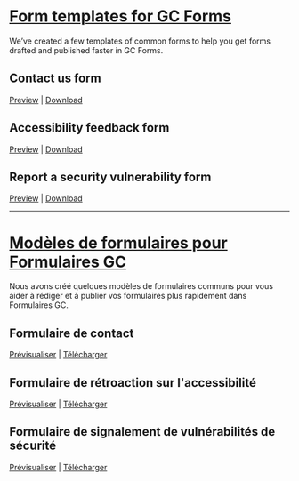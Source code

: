# [Form templates for GC Forms](https://articles.alpha.canada.ca/forms-formulaires/templates/)
We’ve created a few templates of common forms to help you get forms drafted and published faster in GC Forms.

## Contact us form 
[Preview](https://forms-formulaires.alpha.canada.ca/id/clk1jeosv00sgyq657jxh6jm2) | [Download](https://raw.githubusercontent.com/cds-snc/forms-templates/main/contact.json)

## Accessibility feedback form 
[Preview](https://forms-formulaires.alpha.canada.ca/id/clk1jv0jo00skyq65po4159gw) | [Download](https://raw.githubusercontent.com/cds-snc/forms-templates/main/feedback-retroaction.json)

 ## Report a security vulnerability form 
[Preview](https://forms-formulaires.alpha.canada.ca/id/clk1ji60a00siyq65cttw0j0o) | [Download](https://raw.githubusercontent.com/cds-snc/forms-templates/main/report-signaler.json)

---

# [Modèles de formulaires pour Formulaires GC](https://articles.alpha.canada.ca/forms-formulaires/fr/modeles/)
Nous avons créé quelques modèles de formulaires communs pour vous aider à rédiger et à publier vos formulaires plus rapidement dans Formulaires GC.

## Formulaire de contact 
[Prévisualiser](https://forms-formulaires.alpha.canada.ca/fr/id/clk1jeosv00sgyq657jxh6jm2) | [Télécharger](https://raw.githubusercontent.com/cds-snc/forms-templates/main/contact.json)

## Formulaire de rétroaction sur l'accessibilité 
[Prévisualiser](https://forms-formulaires.alpha.canada.ca/fr/id/clk1jv0jo00skyq65po4159gw) | [Télécharger](https://raw.githubusercontent.com/cds-snc/forms-templates/main/feedback-retroaction.json)

## Formulaire de signalement de vulnérabilités de sécurité 
[Prévisualiser](https://forms-formulaires.alpha.canada.ca/fr/id/clk1ji60a00siyq65cttw0j0o) | [Télécharger](https://raw.githubusercontent.com/cds-snc/forms-templates/main/report-signaler.json)
